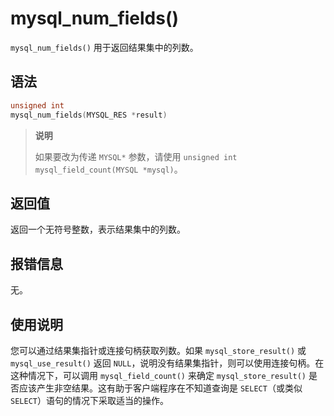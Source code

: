 mysql_num_fields() 
=======================================

`mysql_num_fields()` 用于返回结果集中的列数。

语法 
-----------------------

```c
unsigned int
mysql_num_fields(MYSQL_RES *result)
```


>**说明**
>
>如果要改为传递 `MYSQL*` 参数，请使用 `unsigned int mysql_field_count(MYSQL *mysql)`。

返回值 
------------------------

返回一个无符号整数，表示结果集中的列数。

报错信息 
-------------------------

无。

使用说明 
-------------------------

您可以通过结果集指针或连接句柄获取列数。如果 `mysql_store_result()` 或 `mysql_use_result()` 返回 `NULL`，说明没有结果集指针，则可以使用连接句柄。在这种情况下，可以调用 `mysql_field_count()` 来确定 `mysql_store_result()` 是否应该产生非空结果。这有助于客户端程序在不知道查询是 `SELECT`（或类似 `SELECT`）语句的情况下采取适当的操作。
